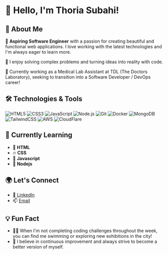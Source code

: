 # 👋 Hello, I'm Thoria Subahi!

## 🚀 About Me
🎨 **Aspiring Software Engineer** with a passion for creating beautiful and functional web applications. I love working with the latest technologies and I'm always eager to learn more.

🧩 I enjoy solving complex problems and turning ideas into reality with code.

💼 Currently working as a Medical Lab Assistant at TDL (The Doctors Laboratory), seeking to transition into a Software Developer / DevOps career!

## 🛠️ Technologies & Tools

<p align="left">
  <img src="https://img.shields.io/badge/-HTML5-E34F26?style=flat-square&logo=html5&logoColor=white" alt="HTML5" />
  <img src="https://img.shields.io/badge/-CSS3-1572B6?style=flat-square&logo=css3" alt="CSS3" />
  <img src="https://img.shields.io/badge/-JavaScript-F7DF1E?style=flat-square&logo=javascript&logoColor=black" alt="JavaScript" />
  <img src="https://img.shields.io/badge/-Node.js-339933?style=flat-square&logo=node.js&logoColor=white" alt="Node.js" />
  <img src="https://img.shields.io/badge/-Git-F05032?style=flat-square&logo=git&logoColor=white" alt="Git" />
  <img src="https://img.shields.io/badge/-Docker-2496ED?style=flat-square&logo=docker&logoColor=white" alt="Docker" />
  <img src="https://img.shields.io/badge/-MongoDB-47A248?style=flat-square&logo=mongodb&logoColor=white" alt="MongoDB" />
  <img src="https://img.shields.io/badge/-TailwindCSS-38B2AC?style=flat-square&logo=tailwind-css&logoColor=white" alt="TailwindCSS" />
  <img src="https://img.shields.io/badge/-AWS-fc8c03?style=flat-square&logo=amazon&logoColor=black" alt="AWS" />
  <img src="https://img.shields.io/badge/-Cloudflare-f68220?style=flat-square&logo=cloudflare&logoColor=black" alt="CloudFlare" />
</p>

## 🌱 Currently Learning
- 🎯 **HTML**
- 🔥 **CSS**
- 🧠 **Javascript**
- 🌟 **Nodejs**

## 🌍 Let's Connect
- 💼 [LinkedIn](https://www.linkedin.com/in/thoria-subahi-994b3521b/)
- 📫 [Email](mailto:thoria.s@outlook.com)

## 💡 Fun Fact
- 🚴‍♂️ When I'm not completing coding challenges throughout the week, you can find me swimming or exploring new exhibitions in the city!
- 🌟 I believe in continuous improvement and always strive to become a better version of myself.
